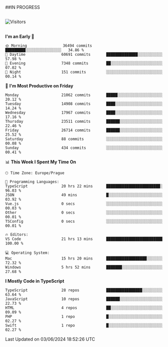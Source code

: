##IN PROGRESS
##
![Visitors](https://komarev.com/ghpvc/?username=petrbui&style=for-the-badge&label=Visitors+👀)



##
<!--
[![My GitHub stats](https://github-readme-stats.vercel.app/api?username=petrbui&theme=github_dark)](https://github.com/anuraghazra/github-readme-stats)

[![My wakatime stats](https://github-readme-stats.vercel.app/api/wakatime?username=petrbui&theme=github_dark)](https://github.com/anuraghazra/github-readme-stats)
-->
<!--START_SECTION:waka-->
**I'm an Early 🐤** 

```text
🌞 Morning                36494 commits       █████████░░░░░░░░░░░░░░░░   34.86 % 
🌆 Daytime                60691 commits       ██████████████░░░░░░░░░░░   57.98 % 
🌃 Evening                7348 commits        ██░░░░░░░░░░░░░░░░░░░░░░░   07.02 % 
🌙 Night                  151 commits         ░░░░░░░░░░░░░░░░░░░░░░░░░   00.14 % 
```
📅 **I'm Most Productive on Friday** 

```text
Monday                   21062 commits       █████░░░░░░░░░░░░░░░░░░░░   20.12 % 
Tuesday                  14908 commits       ████░░░░░░░░░░░░░░░░░░░░░   14.24 % 
Wednesday                17967 commits       ████░░░░░░░░░░░░░░░░░░░░░   17.16 % 
Thursday                 23511 commits       ██████░░░░░░░░░░░░░░░░░░░   22.46 % 
Friday                   26714 commits       ██████░░░░░░░░░░░░░░░░░░░   25.52 % 
Saturday                 88 commits          ░░░░░░░░░░░░░░░░░░░░░░░░░   00.08 % 
Sunday                   434 commits         ░░░░░░░░░░░░░░░░░░░░░░░░░   00.41 % 
```


📊 **This Week I Spent My Time On** 

```text
🕑︎ Time Zone: Europe/Prague

💬 Programming Languages: 
TypeScript               20 hrs 22 mins      ████████████████████████░   96.03 % 
JSON                     49 mins             █░░░░░░░░░░░░░░░░░░░░░░░░   03.92 % 
Vue.js                   0 secs              ░░░░░░░░░░░░░░░░░░░░░░░░░   00.03 % 
Other                    0 secs              ░░░░░░░░░░░░░░░░░░░░░░░░░   00.01 % 
TSConfig                 0 secs              ░░░░░░░░░░░░░░░░░░░░░░░░░   00.01 % 

🔥 Editors: 
VS Code                  21 hrs 13 mins      █████████████████████████   100.00 % 

💻 Operating System: 
Mac                      15 hrs 20 mins      ██████████████████░░░░░░░   72.32 % 
Windows                  5 hrs 52 mins       ███████░░░░░░░░░░░░░░░░░░   27.68 % 
```

**I Mostly Code in TypeScript** 

```text
TypeScript               28 repos            ████████████████░░░░░░░░░   63.64 % 
JavaScript               10 repos            ██████░░░░░░░░░░░░░░░░░░░   22.73 % 
HTML                     4 repos             ██░░░░░░░░░░░░░░░░░░░░░░░   09.09 % 
PHP                      1 repo              █░░░░░░░░░░░░░░░░░░░░░░░░   02.27 % 
Swift                    1 repo              █░░░░░░░░░░░░░░░░░░░░░░░░   02.27 % 
```




 Last Updated on 03/06/2024 18:52:26 UTC
<!--END_SECTION:waka-->
